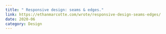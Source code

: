 ```yaml
---
title: " Responsive design: seams & edges."
link: https://ethanmarcotte.com/wrote/responsive-design-seams-edges/
date: 2020-06
category: Design
---
```

